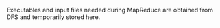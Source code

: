 Executables and input files needed during MapReduce are obtained from DFS and temporarily stored here.
